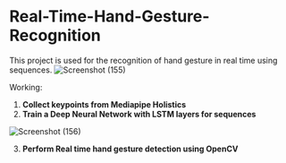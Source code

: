 # Real-Time-Hand-Gesture-Recognition
This project is used for the recognition of hand gesture in real time using sequences. 
   ![Screenshot (155)](https://github.com/user-attachments/assets/0db7432a-4bee-42eb-aa9a-62ff57f9484b)

Working:

1. **Collect keypoints from Mediapipe Holistics**
2. **Train a Deep Neural Network with LSTM layers for sequences**

![Screenshot (156)](https://github.com/user-attachments/assets/2c3c6be1-a309-408b-b8cc-cfa3086c452e)

3. **Perform Real time hand gesture detection using OpenCV**

